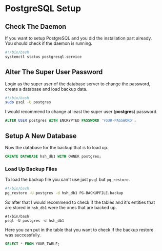 # PostgreSQL Setup

## Check The Daemon

If you want to setup PostgreSQL and you did the installation part already. You should check if the daemon is running.

```bash
#!/bin/bash
systemctl status postgresql.service
```

## Alter The Super User Password

Login as the super user of the database server to change the password, create a database and load backup data.

```bash
#!/bin/bash
sudo psql -U postgres
```

I would recommend to change at least the super user (**postgres**) password.

```sql
ALTER USER postgres WITH ENCRYPTED PASSWORD 'YOUR-PASSWORD';
```

## Setup A New Database

Now the database for the backup that is to load up.

```sql
CREATE DATABASE hsh_db1 WITH OWNER postgres;
```

### Load Up Backup Files

To load the backup file you can't use just `psql` but `pq_restore`.

```bash
#!/bin/bash
pg_restore -U postgres -d hsh_db1 PG-BACKUPFILE.backup
```

So after that I would recommend to check if the tables and it's entities that are stored in `hsh_db1` were the ones that are backed up.

```
#!/bin/bash
psql -U postgres -d hsh_db1
```

Here you can put in the table that you want to check if the backup restore was successfully.

```sql
SELECT * FROM YOUR_TABLE;
```
